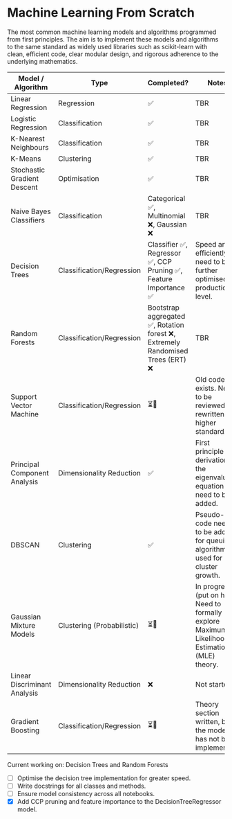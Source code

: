 # Machine Learning From Scratch
The most common machine learning models and algorithms programmed from first principles. The aim is to implement these models and algorithms to the same standard as widely used libraries such as scikit-learn with clean, efficient code, clear modular design, and rigorous adherence to the underlying mathematics.

| Model / Algorithm            | Type                      | Completed? | Notes |
|------------------------------|---------------------------|----------|------------|
| Linear Regression            | Regression                | ✅        | TBR        |
| Logistic Regression          | Classification            | ✅        | TBR        |
| K-Nearest Neighbours         | Classification            | ✅        | TBR        |
| K-Means                      | Clustering                | ✅        | TBR        |
| Stochastic Gradient Descent  | Optimisation              | ✅        | TBR        |
| Naive Bayes Classifiers       | Classification            | Categorical ✅, Multinomial ❌, Gaussian ❌ | TBR        |
| Decision Trees                | Classification/Regression | Classifier ✅, Regressor ✅, CCP Pruning ✅, Feature Importance ✅ | Speed and efficiently need to be further optimised for production-level. |
| Random Forests                | Classification/Regression | Bootstrap aggregated ✅, Rotation forest ❌, Extremely Randomised Trees (ERT) ❌ | TBR        |
| Support Vector Machine       | Classification/Regression | ⏳🚧      | Old code exists. Needs to be reviewed and rewritten to a higher standard. |
| Principal Component Analysis | Dimensionality Reduction  | ✅        | First principle derivation of the eigenvalue equation need to be added. |
| DBSCAN                       | Clustering                | ✅        | Pseudo-code needs to be added for queuing algorithm used for cluster growth. |
| Gaussian Mixture Models      | Clustering (Probabilistic)| ⏳🚧      | In progress (put on hold). Need to formally explore Maximum Likelihood Estimation (MLE) theory. |
| Linear Discriminant Analysis | Dimensionality Reduction  | ❌        | Not started.    |
| Gradient Boosting            | Classification/Regression | ⏳🚧      | Theory section written, but the model has not been implemented. |

Current working on: Decision Trees and Random Forests
- [ ] Optimise the decision tree implementation for greater speed.
- [ ] Write docstrings for all classes and methods.
- [ ] Ensure model consistency across all notebooks.
- [X] Add CCP pruning and feature importance to the DecisionTreeRegressor model.
